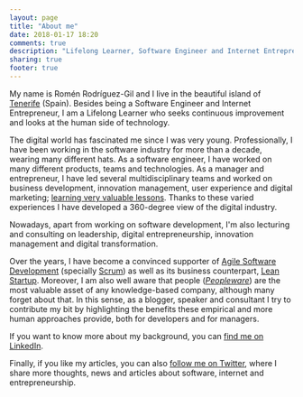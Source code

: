 ```yaml
---
layout: page
title: "About me"
date: 2018-01-17 18:20
comments: true
description: "Lifelong Learner, Software Engineer and Internet Entrepreneur. In this blog I publish my thoughts, experiments and ideas about software, internet and entrepreneurship. Looking at peopleware, the human side of technology."
sharing: true
footer: true
---
```


  <p>My name is Romén Rodríguez-Gil and I live in the beautiful island of <a href="http://en.wikipedia.org/wiki/Tenerife">Tenerife</a> (Spain). Besides being a Software Engineer and Internet Entrepreneur, I am a Lifelong Learner who seeks continuous improvement and looks at the human side of technology.</p>

  <p>The digital world has fascinated me since I was very young. Professionally, I have been working in the software industry for more than a decade, wearing many different hats. As a software engineer, I have worked on many different products, teams and technologies. As a manager and entrepreneur, I have led several multidisciplinary teams and worked on business development, innovation management, user experience and digital marketing; <a href="http://www.romenrg.com/blog/2015/03/17/10-plus-1-valuable-lessons-i-learned-from-my-failed-startup/">learning very valuable lessons</a>. Thanks to these varied experiences I have developed a 360-degree view of the digital industry.</p>

  <p>Nowadays, apart from working on software development, I'm also lecturing and consulting on leadership, digital entrepreneurship, innovation management and digital transformation.</p>

  <p>Over the years, I have become a convinced supporter of <a href="http://agilemanifesto.org/">Agile Software Development</a> (specially <a href="http://www.romenrg.com/blog/2015/09/28/why-asking-developers-for-time-estimates-in-software-projects-is-a-terrible-idea-and-how-to-bypass-it-with-scrum/">Scrum</a>) as well as its business counterpart, <a href="http://theleanstartup.com/principles">Lean Startup</a>. Moreover, I am also well aware that people (<em><a href="https://www.amazon.com/Peopleware-Productive-Projects-Teams-3rd/dp/0321934113/ref=pd_lpo_sbs_14_t_0?_encoding=UTF8&psc=1&refRID=F07A2E2YJ4AQ5JZQRK5B">Peopleware</a></em>) are the most valuable asset of any knowledge-based company, although many forget about that. In this sense, as a blogger, speaker and consultant I try to contribute my bit by highlighting the benefits these empirical and more human approaches provide, both for developers and for managers.</p>

  <p>If you want to know more about my background, you can <a href="http://www.linkedin.com/in/romenrg/en"LinkedIn>find me on LinkedIn</a>.</p>

  <p>Finally, if you like my articles, you can also <a href="http://www.twitter.com/romenrg">follow me on Twitter</a>, where I share more thoughts, news and articles about software, internet and entrepreneurship.</p>

